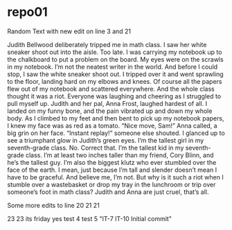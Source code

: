 # repo01

Random Text with new edit on line 3 and 21

Judith Bellwood deliberately tripped me in math class.
I saw her white sneaker shoot out into the aisle. Too late.
I was carrying my notebook up to the chalkboard to put a problem on the board. My eyes were on the scrawls in my notebook. I’m not the neatest writer in the world.
And before I could stop, I saw the white sneaker shoot out. I tripped over it and went sprawling to the floor, landing hard on my elbows and knees. Of course all the papers flew out of my notebook and scattered everywhere.
And the whole class thought it was a riot. Everyone was laughing and cheering as I struggled to pull myself up. Judith and her pal, Anna Frost, laughed hardest of all.
I landed on my funny bone, and the pain vibrated up and down my whole body. As I climbed to my feet and then bent to pick up my notebook papers, I knew my face was as red as a tomato.
“Nice move, Sam!” Anna called, a big grin on her face.
“Instant replay!” someone else shouted.
I glanced up to see a triumphant glow in Judith’s green eyes.
I’m the tallest girl in my seventh-grade class. No. Correct that. I’m the tallest kid in my seventh-grade class. I’m at least two inches taller than my friend, Cory Blinn, and he’s the tallest guy.
I’m also the biggest klutz who ever stumbled over the face of the earth. I mean, just because I’m tall and slender doesn’t mean I have to be graceful. And believe me, I’m not.
But why is it such a riot when I stumble over a wastebasket or drop my tray in the lunchroom or trip over someone’s foot in math class?
Judith and Anna are just cruel, that’s all.


Some more edits to line 20
21 21

23 23 its friday yes
test 4
test 5
"IT-7 IT-10 Initial commit" 
